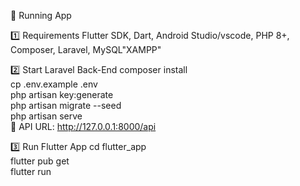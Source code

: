 🚀 Running App

1️⃣ Requirements
Flutter SDK, Dart, Android Studio/vscode, PHP 8+, Composer, Laravel, MySQL"XAMPP"

2️⃣ Start Laravel Back-End
composer install  
cp .env.example .env  
php artisan key:generate  
php artisan migrate --seed  
php artisan serve  
🔹 API URL: http://127.0.0.1:8000/api

3️⃣ Run Flutter App
cd flutter_app  
flutter pub get  
flutter run  
